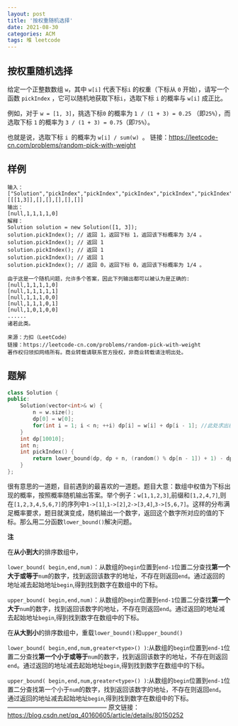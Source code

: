 ```yaml
---
layout: post
title: '按权重随机选择'
date: 2021-08-30
categories: ACM
tags: 堆 leetcode
---
```

## 按权重随机选择

给定一个正整数数组 `w`，其中 `w[i]` 代表下标`i` 的权重（下标从 `0` 开始），请写一个函数 `pickIndex` ，它可以随机地获取下标`i`，选取下标 `i` 的概率与 `w[i]` 成正比。

例如，对于 `w = [1, 3]`，挑选下标`0` 的概率为 `1 / (1 + 3) = 0.25` （即`25%`），而选取下标 `1` 的概率为 `3 / (1 + 3) = 0.75`（即`75%`）。

也就是说，选取下标 `i `的概率为 `w[i] / sum(w) `。
链接：https://leetcode-cn.com/problems/random-pick-with-weight

## 样例

```
输入：
["Solution","pickIndex","pickIndex","pickIndex","pickIndex","pickIndex"]
[[[1,3]],[],[],[],[],[]]
输出：
[null,1,1,1,1,0]
解释：
Solution solution = new Solution([1, 3]);
solution.pickIndex(); // 返回 1，返回下标 1，返回该下标概率为 3/4 。
solution.pickIndex(); // 返回 1
solution.pickIndex(); // 返回 1
solution.pickIndex(); // 返回 1
solution.pickIndex(); // 返回 0，返回下标 0，返回该下标概率为 1/4 。

由于这是一个随机问题，允许多个答案，因此下列输出都可以被认为是正确的:
[null,1,1,1,1,0]
[null,1,1,1,1,1]
[null,1,1,1,0,0]
[null,1,1,1,0,1]
[null,1,0,1,0,0]
......
诸若此类。

来源：力扣（LeetCode）
链接：https://leetcode-cn.com/problems/random-pick-with-weight
著作权归领扣网络所有。商业转载请联系官方授权，非商业转载请注明出处。
```

## 题解

```c++
class Solution {
public:
    Solution(vector<int>& w) {
        n = w.size();
        dp[0] = w[0];
        for(int i = 1; i < n; ++i) dp[i] = w[i] + dp[i - 1]; //此处求出前缀和
    }
    int dp[10010];
    int n;
    int pickIndex() {
        return lower_bound(dp, dp + n, (random() % dp[n - 1]) + 1) - dp;//二分答案
    }
};
```

很有意思的一道题，目前遇到的最喜欢的一道题。题目大意：数组中权值为下标出现的概率，按照概率随机输出答案。举个例子：`w[1,1,2,3]`,前缀和`[1,2,4,7]`,则在`[1,2,3,4,5,6,7]`的序列中`1->[1]`,`1->[2]`,`2->[3,4]`,`3->[5,6,7]`。这样的分布满足概率要求，题目就演变成，随机输出一个数字，返回这个数字所对应的值的下标。那么用二分函数`lower_bound()`解决问题。

**注** 

在**从小到大**的排序数组中，

`lower_bound( begin,end,num)`：从数组的`begin`位置到`end-1`位置二分查找**第一个大于或等于**`num`的数字，找到返回该数字的地址，不存在则返回`end`。通过返回的地址减去起始地址`begin`,得到找到数字在数组中的下标。

`upper_bound( begin,end,num)`：从数组的`begin`位置到`end-1`位置二分查找**第一个大于**`num`的数字，找到返回该数字的地址，不存在则返回`end`。通过返回的地址减去起始地址`begin`,得到找到数字在数组中的下标。

在**从大到小**的排序数组中，重载`lower_bound()`和`upper_bound()`

`lower_bound( begin,end,num,greater<type>() )`:从数组的`begin`位置到`end-1`位置二分查找**第一个小于或等于**`num`的数字，找到返回该数字的地址，不存在则返回`end`。通过返回的地址减去起始地址`begin`,得到找到数字在数组中的下标。

`upper_bound( begin,end,num,greater<type>() )`:从数组的`begin`位置到`end-1`位置二分查找第一个小于`num`的数字，找到返回该数字的地址，不存在则返回`end`。通过返回的地址减去起始地址`begin`,得到找到数字在数组中的下标。
————————————————
原文链接：https://blog.csdn.net/qq_40160605/article/details/80150252

